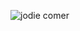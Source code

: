 ![jodie comer](https://s27514.pcdn.co/wp-content/uploads/2020/01/Jodie-Comer-Facts.jpg.optimal.jpg)

